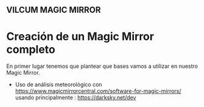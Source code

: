 ## VILCUM MAGIC MIRROR

# Creación de un Magic Mirror completo

En primer lugar tenemos que plantear que bases vamos a utilizar en nuestro Magic Mirror.

- Uso de análisis meteorológico con https://www.magicmirrorcentral.com/software-for-magic-mirrors/  usando principalmente : <https://darksky.net/dev>
